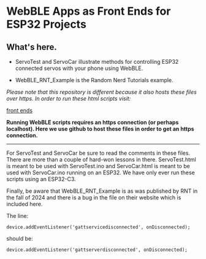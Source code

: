 # WebBLE Apps as Front Ends for ESP32 Projects

## What's here.

- ServoTest and ServoCar illustrate methods for controlling ESP32
connected servos with your phone using WebBLE.

- WebBLE_RNT_Example is the Random Nerd Tutorials example.

*Please note that this repository is different because it also hosts
these files over https.  In order to run these html scripts visit:*

   [front ends](https://madnordski.github.io/WebBLE-Apps/)

**Running WebBLE scripts requires an https connection (or perhaps
localhost).  Here we use github to host these files in order to get an
https connection.**

---

For ServoTest and ServoCar be sure to read the comments in these
files. There are more than a couple of hard-won lessons in
there. ServoTest.html is meant to be used with ServoTest.ino and
ServoCar.html is meant to be used with ServoCar.ino running on an
ESP32. We have only ever run these scripts using an ESP32-C3.

Finally, be aware that WebBLE_RNT_Example is as was published by RNT
in the fall of 2024 and there is a bug in the file on their website
which is included here.

The line:

   `device.addEventListener('gattservicedisconnected', onDisconnected);`

should be:

   `device.addEventListener('gattserverdisconnected', onDisconnected);`
